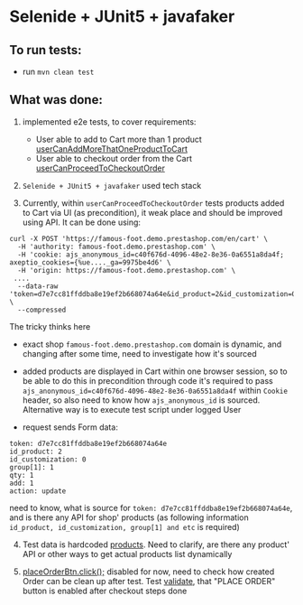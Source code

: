 # Selenide + JUnit5 + javafaker

## To run tests:

* run `mvn clean test`

## What was done:

1. implemented e2e tests, to cover requirements:
    - User able to add to Cart more than 1 product [userCanAddMoreThatOneProductToCart](https://github.com/antiylia/prestashop-test/blob/7a35292274bd2a1b7828dedc13d415eab3ff1c6f/src/test/java/org/example/AddingAndCheckoutMoreThatOneProductTest.java#L23)
    - User able to checkout order from the Cart [userCanProceedToCheckoutOrder](https://github.com/antiylia/prestashop-test/blob/7a35292274bd2a1b7828dedc13d415eab3ff1c6f/src/test/java/org/example/AddingAndCheckoutMoreThatOneProductTest.java#L42)
   
2. `Selenide + JUnit5 + javafaker` used tech stack

3. Currently, within `userCanProceedToCheckoutOrder` tests products added to Cart via UI (as precondition), 
it weak place and should be improved using API. It can be done using:
```
curl -X POST 'https://famous-foot.demo.prestashop.com/en/cart' \
  -H 'authority: famous-foot.demo.prestashop.com' \
  -H 'cookie: ajs_anonymous_id=c40f676d-4096-48e2-8e36-0a6551a8da4f; axeptio_cookies={%ue...._ga=9975be4d6' \
  -H 'origin: https://famous-foot.demo.prestashop.com' \
 ....
  --data-raw 'token=d7e7cc81ffddba8e19ef2b668074a64e&id_product=2&id_customization=0&group%5B1%5D=1&qty=1&add=1&action=update' \
  --compressed

```

The tricky thinks here

- exact shop `famous-foot.demo.prestashop.com` domain is dynamic, and changing after some time, need to investigate how it's sourced

- added products are displayed in Cart within one browser session, so to be able to do this in precondition through code 
it's required to pass `ajs_anonymous_id=c40f676d-4096-48e2-8e36-0a6551a8da4f` within `Cookie` header, so also need to know how `ajs_anonymous_id` is sourced.
Alternative way is to execute test script under logged User

- request sends Form data:
```
token: d7e7cc81ffddba8e19ef2b668074a64e
id_product: 2
id_customization: 0
group[1]: 1
qty: 1
add: 1
action: update
```
need to know, what is source for `token: d7e7cc81ffddba8e19ef2b668074a64e`, and is there any API for shop' products
(as following information `id_product, id_customization, group[1] and etc` is required)

4. Test data is hardcoded [products](https://github.com/antiylia/prestashop-test/blob/antiylia/prestashop-tests/src/test/java/org/example/AddingAndCheckoutMoreThatOneProductTest.java#L17).
Need to clarify, are there any product' API or other ways to get actual products list dynamically

5. [placeOrderBtn.click();](https://github.com/antiylia/prestashop-test/blob/7a35292274bd2a1b7828dedc13d415eab3ff1c6f/src/main/java/org/example/pages/checkout/steps/PaymentStep.java#L16) disabled for now, 
need to check how created Order can be clean up after test. 
Test [validate](https://github.com/antiylia/prestashop-test/blob/7a35292274bd2a1b7828dedc13d415eab3ff1c6f/src/test/java/org/example/AddingAndCheckoutMoreThatOneProductTest.java#L53), that "PLACE ORDER" button is enabled after checkout steps done




